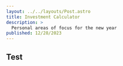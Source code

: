 ```yaml
---
layout: ../../layouts/Post.astro
title: Investment Calculator
description: >
  Personal areas of focus for the new year
published: 12/28/2023
---
```


## Test
